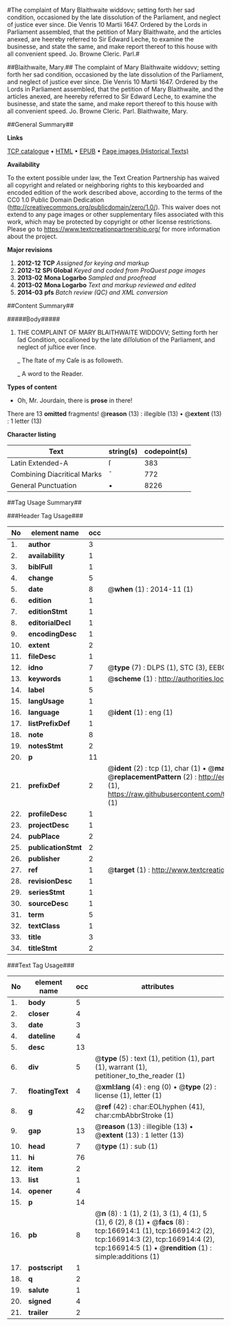 #The complaint of Mary Blaithwaite widdovv; setting forth her sad condition, occasioned by the late dissolution of the Parliament, and neglect of justice ever since. Die Venris 10 Martii 1647. Ordered by the Lords in Parliament assembled, that the petition of Mary Blaithwaite, and the articles anexed, are heereby referred to Sir Edward Leche, to examine the businesse, and state the same, and make report thereof to this house with all convenient speed. Jo. Browne Cleric. Parl.#

##Blaithwaite, Mary.##
The complaint of Mary Blaithwaite widdovv; setting forth her sad condition, occasioned by the late dissolution of the Parliament, and neglect of justice ever since. Die Venris 10 Martii 1647. Ordered by the Lords in Parliament assembled, that the petition of Mary Blaithwaite, and the articles anexed, are heereby referred to Sir Edward Leche, to examine the businesse, and state the same, and make report thereof to this house with all convenient speed. Jo. Browne Cleric. Parl.
Blaithwaite, Mary.

##General Summary##

**Links**

[TCP catalogue](http://www.ota.ox.ac.uk/tcp/)  • 
[HTML](http://tei.it.ox.ac.uk/tcp/Texts-HTML/free/A76/A76806.html)  • 
[EPUB](http://tei.it.ox.ac.uk/tcp/Texts-EPUB/free/A76/A76806.epub) • 
[Page images (Historical Texts)](https://historicaltexts.jisc.ac.uk/eebo-99866050e)

**Availability**

To the extent possible under law, the Text Creation Partnership has waived all copyright and related or neighboring rights to this keyboarded and encoded edition of the work described above, according to the terms of the CC0 1.0 Public Domain Dedication (http://creativecommons.org/publicdomain/zero/1.0/). This waiver does not extend to any page images or other supplementary files associated with this work, which may be protected by copyright or other license restrictions. Please go to https://www.textcreationpartnership.org/ for more information about the project.

**Major revisions**

1. __2012-12__ __TCP__ *Assigned for keying and markup*
1. __2012-12__ __SPi Global__ *Keyed and coded from ProQuest page images*
1. __2013-02__ __Mona Logarbo__ *Sampled and proofread*
1. __2013-02__ __Mona Logarbo__ *Text and markup reviewed and edited*
1. __2014-03__ __pfs__ *Batch review (QC) and XML conversion*

##Content Summary##

#####Body#####

1. THE COMPLAINT OF MARY BLAITHWAITE WIDDOVV; Setting forth her ſad Condition, occaſioned by the late diſſolution of the Parliament, and neglect of juſtice ever ſince.

    _ The ſtate of my Caſe is as followeth.

    _ A word to the Reader.

**Types of content**

  * Oh, Mr. Jourdain, there is **prose** in there!

There are 13 **omitted** fragments! 
 @__reason__ (13) : illegible (13)  •  @__extent__ (13) : 1 letter (13)

**Character listing**


|Text|string(s)|codepoint(s)|
|---|---|---|
|Latin Extended-A|ſ|383|
|Combining             Diacritical Marks|̄|772|
|General Punctuation|•|8226|

##Tag Usage Summary##

###Header Tag Usage###

|No|element name|occ|attributes|
|---|---|---|---|
|1.|__author__|3||
|2.|__availability__|1||
|3.|__biblFull__|1||
|4.|__change__|5||
|5.|__date__|8| @__when__ (1) : 2014-11 (1)|
|6.|__edition__|1||
|7.|__editionStmt__|1||
|8.|__editorialDecl__|1||
|9.|__encodingDesc__|1||
|10.|__extent__|2||
|11.|__fileDesc__|1||
|12.|__idno__|7| @__type__ (7) : DLPS (1), STC (3), EEBO-CITATION (1), PROQUEST (1), VID (1)|
|13.|__keywords__|1| @__scheme__ (1) : http://authorities.loc.gov/ (1)|
|14.|__label__|5||
|15.|__langUsage__|1||
|16.|__language__|1| @__ident__ (1) : eng (1)|
|17.|__listPrefixDef__|1||
|18.|__note__|8||
|19.|__notesStmt__|2||
|20.|__p__|11||
|21.|__prefixDef__|2| @__ident__ (2) : tcp (1), char (1)  •  @__matchPattern__ (2) : ([0-9\-]+):([0-9IVX]+) (1), (.+) (1)  •  @__replacementPattern__ (2) : http://eebo.chadwyck.com/downloadtiff?vid=$1&page=$2 (1), https://raw.githubusercontent.com/textcreationpartnership/Texts/master/tcpchars.xml#$1 (1)|
|22.|__profileDesc__|1||
|23.|__projectDesc__|1||
|24.|__pubPlace__|2||
|25.|__publicationStmt__|2||
|26.|__publisher__|2||
|27.|__ref__|1| @__target__ (1) : http://www.textcreationpartnership.org/docs/. (1)|
|28.|__revisionDesc__|1||
|29.|__seriesStmt__|1||
|30.|__sourceDesc__|1||
|31.|__term__|5||
|32.|__textClass__|1||
|33.|__title__|3||
|34.|__titleStmt__|2||


###Text Tag Usage###

|No|element name|occ|attributes|
|---|---|---|---|
|1.|__body__|5||
|2.|__closer__|4||
|3.|__date__|3||
|4.|__dateline__|4||
|5.|__desc__|13||
|6.|__div__|5| @__type__ (5) : text (1), petition (1), part (1), warrant (1), petitioner_to_the_reader (1)|
|7.|__floatingText__|4| @__xml:lang__ (4) : eng (0)  •  @__type__ (2) : license (1), letter (1)|
|8.|__g__|42| @__ref__ (42) : char:EOLhyphen (41), char:cmbAbbrStroke (1)|
|9.|__gap__|13| @__reason__ (13) : illegible (13)  •  @__extent__ (13) : 1 letter (13)|
|10.|__head__|7| @__type__ (1) : sub (1)|
|11.|__hi__|76||
|12.|__item__|2||
|13.|__list__|1||
|14.|__opener__|4||
|15.|__p__|14||
|16.|__pb__|8| @__n__ (8) : 1 (1), 2 (1), 3 (1), 4 (1), 5 (1), 6 (2), 8 (1)  •  @__facs__ (8) : tcp:166914:1 (1), tcp:166914:2 (2), tcp:166914:3 (2), tcp:166914:4 (2), tcp:166914:5 (1)  •  @__rendition__ (1) : simple:additions (1)|
|17.|__postscript__|1||
|18.|__q__|2||
|19.|__salute__|1||
|20.|__signed__|4||
|21.|__trailer__|2||
